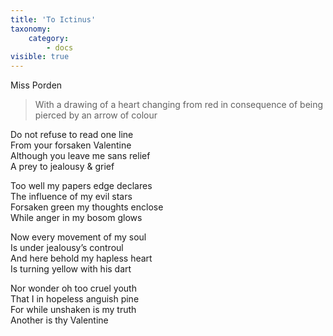 ```yaml
---
title: 'To Ictinus'
taxonomy:
    category:
        - docs
visible: true
---
```


<div class="author">Miss Porden</div>

> With a drawing of a heart changing from red in consequence of being pierced by an arrow of colour

Do not refuse to read one line  
From your forsaken Valentine  
Although you leave me sans relief  
A prey to jealousy & grief  

Too well my papers edge declares  
The influence of my evil stars  
Forsaken green my thoughts enclose  
While anger in my bosom glows  

Now every movement of my soul  
Is under jealousy’s controul  
And here behold my hapless heart  
Is turning yellow with his dart  

Nor wonder oh too cruel youth  
That I in hopeless anguish pine  
For while unshaken is my truth  
Another is thy Valentine  